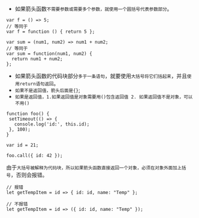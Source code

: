 - 如果箭头函数`不需要参数或需要多个参数，就使用一个圆括号代表参数部分`。
```
var f = () => 5;
// 等同于
var f = function () { return 5 };

var sum = (num1, num2) => num1 + num2;
// 等同于
var sum = function(num1, num2) {
  return num1 + num2;
};
```
- 如果箭头函数的代码块部分`多于一条语句`，就要使用`大括号将它们括起来`，并且`使用return语句返回`。
- `如果不是返回值，箭头后面是{}`;
- `如果是返回值，1.如果返回值是对象需要用()包含返回值 2. 如果返回值不是对象，可以不用()`


 ```
function foo() {
  setTimeout(() => {
    console.log('id:', this.id);
  }, 100);
}

var id = 21;

foo.call({ id: 42 });

```
由于`大括号被解释为代码块，所以如果箭头函数直接返回一个对象，必须在对象外面加上括号`，否则会报错。
```
// 报错
let getTempItem = id => { id: id, name: "Temp" };

// 不报错
let getTempItem = id => ({ id: id, name: "Temp" });
```